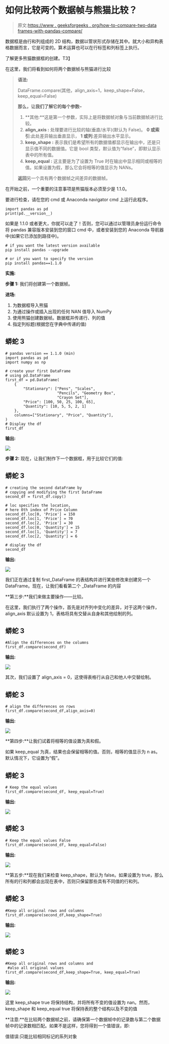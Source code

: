 # 如何比较两个数据帧与熊猫比较？

> 原文:[https://www . geeksforgeeks . org/how-to-compare-two-data frames-with-pandas-compare/](https://www.geeksforgeeks.org/how-to-compare-two-dataframes-with-pandas-compare/)

数据框是由行和列组成的 2D 结构，数据以管状形式存储在其中。就大小和异构表格数据而言，它是可变的。算术运算也可以在行标签和列标签上执行。

了解更多熊猫数据框的创建。T3】

在这里，我们将看到如何将两个数据帧与熊猫进行比较

> **语法:**
> 
> DataFrame.compare(其他，align_axis=1，keep_shape=False，keep_equal=False)
> 
> **那么，让我们了解它的每个参数–**
> 
> 1.  **其他:**这是第一个参数，实际上是将数据帧对象与当前数据帧进行比较。
> 2.  **align_axis :** 处理要进行比较的轴(垂直/水平)(默认为 False)。 **0 或索引**:此处差异输出垂直显示， **1 或列**:差异输出水平显示。
> 3.  **keep_shape :** 表示我们是希望所有的数据值都显示在输出中，还是只显示值不同的数据值。它是 bool 类型，默认值为“false”，即默认显示表中的所有值。
> 4.  **keep_equal :** 这主要是为了设置为 True 时在输出中显示相同或相等的值。如果设置为假，那么它会将相等的值显示为 NANs。
> 
> **返回**另一个具有两个数据帧之间差异的数据帧。

在开始之前，一个重要的注意事项是熊猫版本必须至少是 1.1.0。

要进行检查，请在您的 cmd 或 Anaconda navigator cmd 上运行此程序。

```
import pandas as pd
print(pd.__version__)

```

如果是 1.1.0 或者更大，你就可以走了！否则，您可以通过以管理员身份运行命令将 pandas 兼容版本安装到您的窗口 cmd 中，或者安装到您的 Anaconda 导航器中(如果它已添加到路径中)。

```
# if you want the latest version available
pip install pandas --upgrade

# or if you want to specify the version
pip install pandas==1.1.0

```

**实施:**

**步骤 1:** 我们将创建第一个数据帧。

**进场:**

1.  为数据框导入熊猫
2.  为通过操作或插入出现的任何 NAN 值导入 NumPy
3.  使用熊猫创建数据帧。数据框并传递行、列的值
4.  指定列标题(根据您在字典中传递的值)

## 蟒蛇 3

```
# pandas version == 1.1.0 (min)
import pandas as pd
import numpy as np

# create your first DataFrame
# using pd.DataFrame
first_df = pd.DataFrame(
    {
        "Stationary": ["Pens", "Scales",
                       "Pencils", "Geometry Box",
                       "Crayon Set"],
        "Price": [100, 50, 25, 100, 65],
        "Quantity": [10, 5, 5, 2, 1]
    },
    columns=["Stationary", "Price", "Quantity"],
)
# Display the df
first_df
```

**输出:**

![](img/78cfe56bb47b36b8b6e0065542c8874d.png)

**步骤 2:** 现在，让我们制作下一个数据框，用于比较它们的值:

## 蟒蛇 3

```
# creating the second dataFrame by 
# copying and modifying the first DataFrame
second_df = first_df.copy()

# loc specifies the location,
# here 0th index of Price Column
second_df.loc[0, 'Price'] = 150 
second_df.loc[1, 'Price'] = 70
second_df.loc[2, 'Price'] = 30
second_df.loc[0, 'Quantity'] = 15
second_df.loc[1, 'Quantity'] = 7
second_df.loc[2, 'Quantity'] = 6

# display the df
second_df
```

**输出:**

![](img/07dfefc8e1cdb3c5743cda90e2cc0353.png)

我们正在通过复制 first_DataFrame 的表结构并进行某些修改来创建另一个 DataFrame。现在，让我们看看第二个 _DataFrame 的内容

**第三步:**我们来做主要操作——比较。

在这里，我们执行了两个操作，首先是对齐列中变化的差异，对于这两个操作，align_axis 默认设置为 1，表格将具有交替从自身和其他绘制的列。

## 蟒蛇 3

```
#Align the differences on the columns
first_df.compare(second_df)
```

**输出:**

![](img/c2cf1bd427a92594c607b83b87422a42.png)

其次，我们设置了 align_axis = 0，这使得表格行从自己和他人中交替绘制。

## 蟒蛇 3

```
# align the differences on rows
first_df.compare(second_df,align_axis=0)
```

**输出:**

![](img/c36a13f062b5ae9f3bc1abd38011cfc8.png)

**第四步:**让我们试着将相等的值设置为真和假。

如果 keep_equal 为真，结果也会保留相等的值。否则，相等的值显示为 n as。默认情况下，它设置为“假”。

## 蟒蛇 3

```
# Keep the equal values
first_df.compare(second_df, keep_equal=True)
```

**输出:**

![](img/5c8b962bab49b1377d215eda0eff782b.png)

## 蟒蛇 3

```
# Keep the equal values False
first_df.compare(second_df, keep_equal=False)
```

**输出:**

![](img/8a734eaa476e863653112dcfc0760d02.png)

**第五步:**现在我们来检查 keep_shape，默认为 false。如果设置为 true，那么所有的行和列都会出现在表中，否则只保留那些具有不同值的行和列。

## 蟒蛇 3

```
#Keep all original rows and columns
first_df.compare(second_df,keep_shape=True)
```

**输出:**

![](img/1dd5a26aa6aaf9cd58b09bb8f3d2da28.png)

## 蟒蛇 3

```
#Keep all original rows and columns and
 #also all original values
first_df.compare(second_df,keep_shape=True, keep_equal=True) 
```

**输出:**

![](img/a6f3119e23615a022737172b67d97e8e.png)

这里 keep_shape true 将保持结构，并将所有不变的值设置为 nan。然而，keep_shape 和 keep_equal true 将保持表的整个结构以及不变的值

**注意:**在比较两个数据帧之前，请确保第一个数据帧中的记录数与第二个数据帧中的记录数相匹配。如果不是这样，您将得到一个值错误，即:

值错误:只能比较相同标记的系列对象